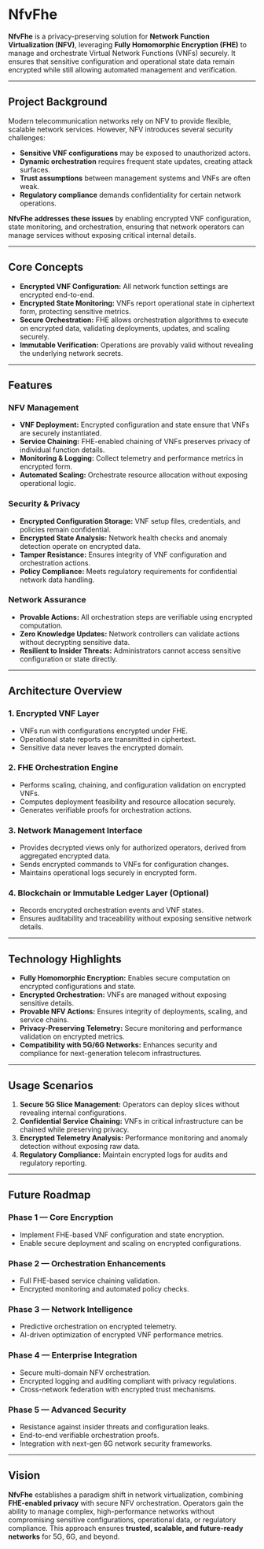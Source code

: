 # NfvFhe

**NfvFhe** is a privacy-preserving solution for **Network Function Virtualization (NFV)**, leveraging **Fully Homomorphic Encryption (FHE)** to manage and orchestrate Virtual Network Functions (VNFs) securely. It ensures that sensitive configuration and operational state data remain encrypted while still allowing automated management and verification.

---

## Project Background

Modern telecommunication networks rely on NFV to provide flexible, scalable network services. However, NFV introduces several security challenges:

- **Sensitive VNF configurations** may be exposed to unauthorized actors.  
- **Dynamic orchestration** requires frequent state updates, creating attack surfaces.  
- **Trust assumptions** between management systems and VNFs are often weak.  
- **Regulatory compliance** demands confidentiality for certain network operations.  

**NfvFhe addresses these issues** by enabling encrypted VNF configuration, state monitoring, and orchestration, ensuring that network operators can manage services without exposing critical internal details.

---

## Core Concepts

- **Encrypted VNF Configuration:** All network function settings are encrypted end-to-end.  
- **Encrypted State Monitoring:** VNFs report operational state in ciphertext form, protecting sensitive metrics.  
- **Secure Orchestration:** FHE allows orchestration algorithms to execute on encrypted data, validating deployments, updates, and scaling securely.  
- **Immutable Verification:** Operations are provably valid without revealing the underlying network secrets.

---

## Features

### NFV Management

- **VNF Deployment:** Encrypted configuration and state ensure that VNFs are securely instantiated.  
- **Service Chaining:** FHE-enabled chaining of VNFs preserves privacy of individual function details.  
- **Monitoring & Logging:** Collect telemetry and performance metrics in encrypted form.  
- **Automated Scaling:** Orchestrate resource allocation without exposing operational logic.

### Security & Privacy

- **Encrypted Configuration Storage:** VNF setup files, credentials, and policies remain confidential.  
- **Encrypted State Analysis:** Network health checks and anomaly detection operate on encrypted data.  
- **Tamper Resistance:** Ensures integrity of VNF configuration and orchestration actions.  
- **Policy Compliance:** Meets regulatory requirements for confidential network data handling.

### Network Assurance

- **Provable Actions:** All orchestration steps are verifiable using encrypted computation.  
- **Zero Knowledge Updates:** Network controllers can validate actions without decrypting sensitive data.  
- **Resilient to Insider Threats:** Administrators cannot access sensitive configuration or state directly.

---

## Architecture Overview

### 1. Encrypted VNF Layer

- VNFs run with configurations encrypted under FHE.  
- Operational state reports are transmitted in ciphertext.  
- Sensitive data never leaves the encrypted domain.

### 2. FHE Orchestration Engine

- Performs scaling, chaining, and configuration validation on encrypted VNFs.  
- Computes deployment feasibility and resource allocation securely.  
- Generates verifiable proofs for orchestration actions.

### 3. Network Management Interface

- Provides decrypted views only for authorized operators, derived from aggregated encrypted data.  
- Sends encrypted commands to VNFs for configuration changes.  
- Maintains operational logs securely in encrypted form.

### 4. Blockchain or Immutable Ledger Layer (Optional)

- Records encrypted orchestration events and VNF states.  
- Ensures auditability and traceability without exposing sensitive network details.

---

## Technology Highlights

- **Fully Homomorphic Encryption:** Enables secure computation on encrypted configurations and state.  
- **Encrypted Orchestration:** VNFs are managed without exposing sensitive details.  
- **Provable NFV Actions:** Ensures integrity of deployments, scaling, and service chains.  
- **Privacy-Preserving Telemetry:** Secure monitoring and performance validation on encrypted metrics.  
- **Compatibility with 5G/6G Networks:** Enhances security and compliance for next-generation telecom infrastructures.

---

## Usage Scenarios

1. **Secure 5G Slice Management:** Operators can deploy slices without revealing internal configurations.  
2. **Confidential Service Chaining:** VNFs in critical infrastructure can be chained while preserving privacy.  
3. **Encrypted Telemetry Analysis:** Performance monitoring and anomaly detection without exposing raw data.  
4. **Regulatory Compliance:** Maintain encrypted logs for audits and regulatory reporting.

---

## Future Roadmap

### Phase 1 — Core Encryption

- Implement FHE-based VNF configuration and state encryption.  
- Enable secure deployment and scaling on encrypted configurations.

### Phase 2 — Orchestration Enhancements

- Full FHE-based service chaining validation.  
- Encrypted monitoring and automated policy checks.  

### Phase 3 — Network Intelligence

- Predictive orchestration on encrypted telemetry.  
- AI-driven optimization of encrypted VNF performance metrics.

### Phase 4 — Enterprise Integration

- Secure multi-domain NFV orchestration.  
- Encrypted logging and auditing compliant with privacy regulations.  
- Cross-network federation with encrypted trust mechanisms.

### Phase 5 — Advanced Security

- Resistance against insider threats and configuration leaks.  
- End-to-end verifiable orchestration proofs.  
- Integration with next-gen 6G network security frameworks.

---

## Vision

**NfvFhe** establishes a paradigm shift in network virtualization, combining **FHE-enabled privacy** with secure NFV orchestration. Operators gain the ability to manage complex, high-performance networks without compromising sensitive configurations, operational data, or regulatory compliance. This approach ensures **trusted, scalable, and future-ready networks** for 5G, 6G, and beyond.
